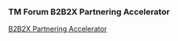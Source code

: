 ### TM Forum B2B2X Partnering Accelerator

[B2B2X Partnering Accelerator](http://www.tmforum.org/B2B2XPartneringAccelerator/15673/home.html)

